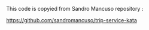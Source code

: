 This code is copyied from Sandro Mancuso repository : 

https://github.com/sandromancuso/trip-service-kata